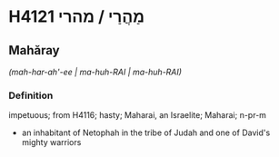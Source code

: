 # H4121 מַהֲרַי / מהרי

## Mahăray

_(mah-har-ah'-ee | ma-huh-RAI | ma-huh-RAI)_

### Definition

impetuous; from H4116; hasty; Maharai, an Israelite; Maharai; n-pr-m

- an inhabitant of Netophah in the tribe of Judah and one of David's mighty warriors
